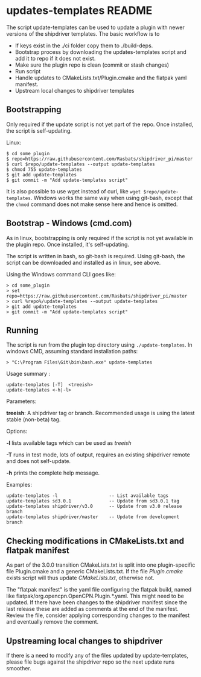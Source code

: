 updates-templates README
========================

The script update-templates can be used to update a plugin with
newer versions of the shipdriver templates. The basic workflow
is to
  - If keys exist in the ./ci folder copy them to ./build-deps.
  - Bootstrap process by downloading the updates-templates script
    and add it to repo if it does not exist.
  - Make sure the plugin repo is clean (commit or stash changes)
  - Run script
  - Handle updates to CMakeLists.txt/Plugin.cmake and the
    flatpak yaml manifest.
  - Upstream local changes to shipdriver templates

Bootstrapping
-------------
Only required if the update script is not yet part of the repo. Once
installed, the script is self-updating.

Linux:

    $ cd some_plugin
    $ repo=https://raw.githubusercontent.com/Rasbats/shipdriver_pi/master
    $ curl $repo/update-templates --output update-templates
    $ chmod 755 update-templates
    $ git add update-templates
    $ git commit -m "Add update-templates script"

It is also possible to use wget instead of curl, like
`wget $repo/update-templates`. Windows works the same way when using git-bash,
except that the `chmod` command does not make sense here and hence is omitted.


Bootstrap - Windows (cmd.com)
-----------------------------

As in linux, bootstrapping is only required if the script is not yet
available in the plugin repo. Once installed, it's self-updating.

The script is written in bash, so git-bash is required. Using git-bash, the
script can be downloaded and installed as in linux, see above.

Using the Windows command CLI goes like:

    > cd some_plugin
    > set repo=https://raw.githubusercontent.com/Rasbats/shipdriver_pi/master
    > curl %repo%/update-templates --output update-templates
    > git add update-templates
    > git commit -m "Add update-templates script"


Running
-------

The script is run from the plugin top directory using
`./update-templates`. In windows CMD, assuming standard installation paths:

    > "C:\Program Files\Git\bin\bash.exe" update-templates

Usage summary :

    update-templates [-T]  <treeish>
    update-templates <-h|-l>

Parameters:

**treeish**: A shipdriver tag or branch.  Recommended usage is using the
latest stable (non-beta) tag.

Options:

**-l** lists available tags which can be used as _treeish_

**-T** runs in test mode, lots of output, requires an existing shipdriver 
remote and does not self-update.

**-h** prints the complete help message.

Examples:

    update-templates -l                   -- List available tags
    update-templates sd3.0.1              -- Update from sd3.0.1 tag
    update-templates shipdriver/v3.0      -- Update from v3.0 release branch
    update-templates shipdriver/master    -- Update from development branch

Checking modifications in CMakeLists.txt and flatpak manifest
-------------------------------------------------------------

As part of the 3.0.0 transition CMakeLists.txt is split into one plugin-specific 
file Plugin.cmake and a generic CMakeLists.txt. If the file _Plugin.cmake_
exists script will thus update _CMakeLists.txt_, otherwise not.

The "flatpak manifest" is the yaml file configuring the flatpak build,
named like flatpak/org.opencpn.OpenCPN.Plugin.\*.yaml.  This might need
to be updated. If there have been changes to the shipdriver manifest 
since the last release these are added as comments at the end of the
manifest. Review the file, consider applying corresponding changes to
the manifest and eventually remove the comment.


Upstreaming local changes to shipdriver
---------------------------------------
If there is a need to modify any of the files updated by update-templates,
please file bugs against the shipdriver repo so the next update runs smoother.
